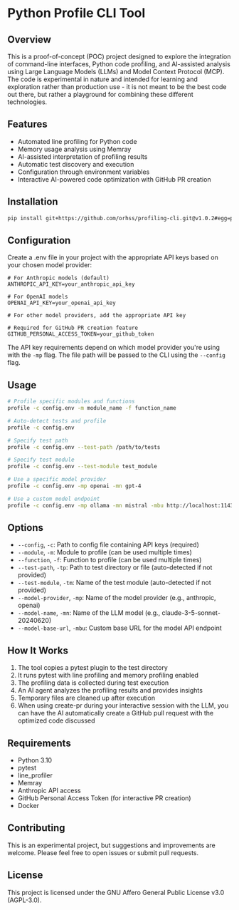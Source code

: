 # Python Profile CLI Tool

## Overview

This is a proof-of-concept (POC) project designed to explore the integration of command-line interfaces, Python code profiling, and AI-assisted analysis using Large Language Models (LLMs) and Model Context Protocol (MCP). The code is experimental in nature and intended for learning and exploration rather than production use - it is not meant to be the best code out there, but rather a playground for combining these different technologies.

## Features

- Automated line profiling for Python code
- Memory usage analysis using Memray
- AI-assisted interpretation of profiling results
- Automatic test discovery and execution
- Configuration through environment variables
- Interactive AI-powered code optimization with GitHub PR creation

## Installation

```bash
pip install git+https://github.com/orhss/profiling-cli.git@v1.0.2#egg=profiling-cli
```

## Configuration

Create a .env file in your project with the appropriate API keys based on your chosen model provider:

```
# For Anthropic models (default)
ANTHROPIC_API_KEY=your_anthropic_api_key

# For OpenAI models
OPENAI_API_KEY=your_openai_api_key

# For other model providers, add the appropriate API key

# Required for GitHub PR creation feature
GITHUB_PERSONAL_ACCESS_TOKEN=your_github_token
```

The API key requirements depend on which model provider you're using with the `-mp` flag. The file path will be passed to the CLI using the `--config` flag.

## Usage

```bash
# Profile specific modules and functions
profile -c config.env -m module_name -f function_name

# Auto-detect tests and profile
profile -c config.env

# Specify test path
profile -c config.env --test-path /path/to/tests

# Specify test module
profile -c config.env --test-module test_module

# Use a specific model provider
profile -c config.env -mp openai -mn gpt-4

# Use a custom model endpoint
profile -c config.env -mp ollama -mn mistral -mbu http://localhost:11434
```

## Options

- `--config`, `-c`: Path to config file containing API keys (required)
- `--module`, `-m`: Module to profile (can be used multiple times)
- `--function`, `-f`: Function to profile (can be used multiple times)
- `--test-path`, `-tp`: Path to test directory or file (auto-detected if not provided)
- `--test-module`, `-tm`: Name of the test module (auto-detected if not provided)
- `--model-provider`, `-mp`: Name of the model provider (e.g., anthropic, openai)
- `--model-name`, `-mn`: Name of the LLM model (e.g., claude-3-5-sonnet-20240620)
- `--model-base-url`, `-mbu`: Custom base URL for the model API endpoint

## How It Works
1. The tool copies a pytest plugin to the test directory
2. It runs pytest with line profiling and memory profiling enabled
3. The profiling data is collected during test execution
4. An AI agent analyzes the profiling results and provides insights
5. Temporary files are cleaned up after execution
6. When using create-pr during your interactive session with the LLM, you can have the AI automatically create a GitHub pull request with the optimized code discussed

## Requirements

- Python 3.10
- pytest
- line_profiler
- Memray
- Anthropic API access
- GitHub Personal Access Token (for interactive PR creation)
- Docker

## Contributing

This is an experimental project, but suggestions and improvements are welcome. Please feel free to open issues or submit pull requests.

## License

This project is licensed under the GNU Affero General Public License v3.0 (AGPL-3.0).
